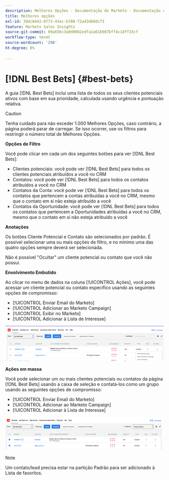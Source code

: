 ```yaml
---
description: Melhores Opções - Documentação do Marketo - Documentação do produto
title: Melhores opções
exl-id: 39dc8442-0773-43ec-b788-72a43d68dcf3
feature: Marketo Sales Insights
source-git-commit: 09a656c3a0d0002edfa1a61b987bff4c1dff33cf
workflow-type: tm+mt
source-wordcount: '298'
ht-degree: 0%

---
```


# [!DNL Best Bets] {#best-bets}

A guia [!DNL Best Bets] inclui uma lista de todos os seus clientes potenciais ativos com base em sua prioridade, calculada usando urgência e pontuação relativa.

>[!CAUTION]
>
>Tenha cuidado para não exceder 1.000 Melhores Opções, caso contrário, a página poderá parar de carregar. Se isso ocorrer, use os filtros para restringir o número total de Melhores Opções.

**Opções de Filtro**

Você pode clicar em cada um dos seguintes botões para ver [!DNL Best Bets]:

* Clientes potenciais: você pode ver [!DNL Best Bets] para todos os clientes potenciais atribuídos a você no CRM
* Contatos: você pode ver [!DNL Best Bets] para todos os contatos atribuídos a você no CRM
* Contatos da Conta: você pode ver [!DNL Best Bets] para todos os contatos que pertencem a contas atribuídas a você no CRM, mesmo que o contato em si não esteja atribuído a você
* Contatos da Oportunidade: você pode ver [!DNL Best Bets] para todos os contatos que pertencem a Oportunidades atribuídas a você no CRM, mesmo que o contato em si não esteja atribuído a você

**Anotações**

Os botões Cliente Potencial e Contato são selecionados por padrão. É possível selecionar uma ou mais opções de filtro, e no mínimo uma das quatro opções sempre deverá ser selecionada.

Não é possível &quot;Ocultar&quot; um cliente potencial ou contato que você não possui.

**Envolvimento Embutido**

Ao clicar no menu de dados na coluna [!UICONTROL Ações], você pode acessar um cliente potencial ou contato específico usando as seguintes opções de compromisso:

* [!UICONTROL Enviar Email do Marketo]
* [!UICONTROL Adicionar ao Marketo Campaign]
* [!UICONTROL Exibir no Marketo]
* [!UICONTROL Adicionar à Lista de Interesse]

![](assets/best-bets-1.png)

**Ações em massa**

Você pode selecionar um ou mais clientes potenciais ou contatos da página [!DNL Best Bets] usando a caixa de seleção e contatá-los como um grupo usando as seguintes opções de compromisso:

* [!UICONTROL Enviar Email do Marketo]
* [!UICONTROL Adicionar ao Marketo Campaign]
* [!UICONTROL Adicionar à Lista de Interesse]

![](assets/best-bets-2.png)

>[!NOTE]
>
>Um contato/lead precisa estar na partição Padrão para ser adicionado à Lista de favoritos.
